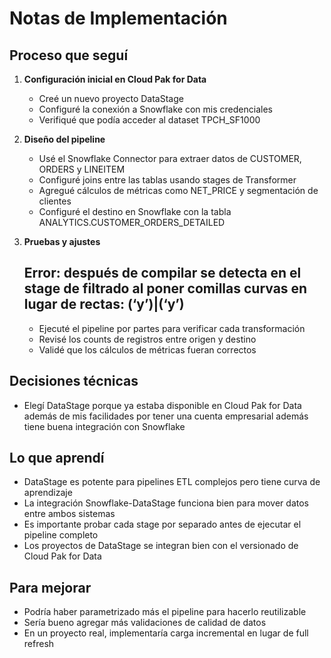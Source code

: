 # Notas de Implementación

## Proceso que seguí

1. **Configuración inicial en Cloud Pak for Data**
   - Creé un nuevo proyecto DataStage
   - Configuré la conexión a Snowflake con mis credenciales
   - Verifiqué que podía acceder al dataset TPCH_SF1000

2. **Diseño del pipeline**
   - Usé el Snowflake Connector para extraer datos de CUSTOMER, ORDERS y LINEITEM
   - Configuré joins entre las tablas usando stages de Transformer
   - Agregué cálculos de métricas como NET_PRICE y segmentación de clientes
   - Configuré el destino en Snowflake con la tabla ANALYTICS.CUSTOMER_ORDERS_DETAILED

3. **Pruebas y ajustes**
    ## Error: después de compilar se detecta en el stage de filtrado al poner comillas curvas en lugar de rectas: (‘y’)|(‘y’)
   - Ejecuté el pipeline por partes para verificar cada transformación
   - Revisé los counts de registros entre origen y destino
   - Validé que los cálculos de métricas fueran correctos

## Decisiones técnicas

- Elegí DataStage porque ya estaba disponible en Cloud Pak for Data además de mis facilidades por tener una cuenta empresarial además tiene buena integración con Snowflake

## Lo que aprendí

- DataStage es potente para pipelines ETL complejos pero tiene curva de aprendizaje
- La integración Snowflake-DataStage funciona bien para mover datos entre ambos sistemas
- Es importante probar cada stage por separado antes de ejecutar el pipeline completo
- Los proyectos de DataStage se integran bien con el versionado de Cloud Pak for Data

## Para mejorar

- Podría haber parametrizado más el pipeline para hacerlo reutilizable
- Sería bueno agregar más validaciones de calidad de datos
- En un proyecto real, implementaría carga incremental en lugar de full refresh

